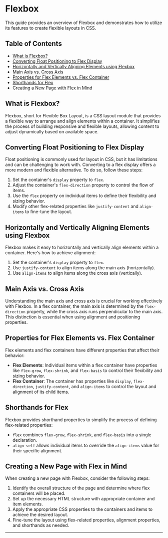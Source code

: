 # Flexbox

This guide provides an overview of Flexbox and demonstrates how to utilize its features to create flexible layouts in CSS.

## Table of Contents

- [What is Flexbox?](#what-is-flexbox)
- [Converting Float Positioning to Flex Display](#converting-float-positioning-to-flex-display)
- [Horizontally and Vertically Aligning Elements using Flexbox](#horizontally-and-vertically-aligning-elements-using-flexbox)
- [Main Axis vs. Cross Axis](#main-axis-vs-cross-axis)
- [Properties for Flex Elements vs. Flex Container](#properties-for-flex-elements-vs-flex-container)
- [Shorthands for Flex](#shorthands-for-flex)
- [Creating a New Page with Flex in Mind](#creating-a-new-page-with-flex-in-mind)

## What is Flexbox?

Flexbox, short for Flexible Box Layout, is a CSS layout module that provides a flexible way to arrange and align elements within a container. It simplifies the process of building responsive and flexible layouts, allowing content to adjust dynamically based on available space.

## Converting Float Positioning to Flex Display

Float positioning is commonly used for layout in CSS, but it has limitations and can be challenging to work with. Converting to a flex display offers a more modern and flexible alternative. To do so, follow these steps:

1. Set the container's `display` property to `flex`.
2. Adjust the container's `flex-direction` property to control the flow of items.
3. Use the `flex` property on individual items to define their flexibility and sizing behavior.
4. Modify other flex-related properties like `justify-content` and `align-items` to fine-tune the layout.

## Horizontally and Vertically Aligning Elements using Flexbox

Flexbox makes it easy to horizontally and vertically align elements within a container. Here's how to achieve alignment:

1. Set the container's `display` property to `flex`.
2. Use `justify-content` to align items along the main axis (horizontally).
3. Use `align-items` to align items along the cross axis (vertically).

## Main Axis vs. Cross Axis

Understanding the main axis and cross axis is crucial for working effectively with Flexbox. In a flex container, the main axis is determined by the `flex-direction` property, while the cross axis runs perpendicular to the main axis. This distinction is essential when using alignment and positioning properties.

## Properties for Flex Elements vs. Flex Container

Flex elements and flex containers have different properties that affect their behavior:

- **Flex Elements**: Individual items within a flex container have properties like `flex-grow`, `flex-shrink`, and `flex-basis` to control their flexibility and sizing behavior.
- **Flex Container**: The container has properties like `display`, `flex-direction`, `justify-content`, and `align-items` to control the layout and alignment of its child items.

## Shorthands for Flex

Flexbox provides shorthand properties to simplify the process of defining flex-related properties:

- `flex` combines `flex-grow`, `flex-shrink`, and `flex-basis` into a single declaration.
- `align-self` allows individual items to override the `align-items` value for their specific alignment.

## Creating a New Page with Flex in Mind

When creating a new page with Flexbox, consider the following steps:

1. Identify the overall structure of the page and determine where flex containers will be placed.
2. Set up the necessary HTML structure with appropriate container and item elements.
3. Apply the appropriate CSS properties to the containers and items to achieve the desired layout.
4. Fine-tune the layout using flex-related properties, alignment properties, and shorthands as needed.

---
